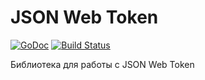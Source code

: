 # JSON Web Token

[![GoDoc](https://godoc.org/github.com/geotrace/jwt?status.svg)](https://godoc.org/github.com/geotrace/jwt)
[![Build Status](https://travis-ci.org/geotrace/jwt.svg?branch=master)](https://travis-ci.org/geotrace/jwt)

Библиотека для работы с JSON Web Token

